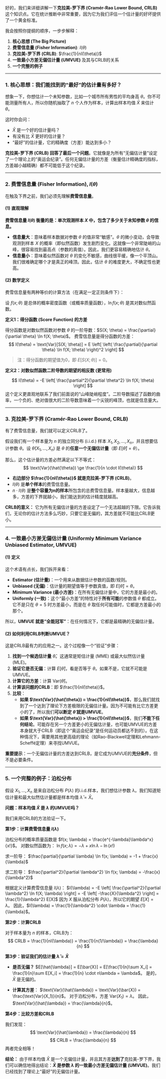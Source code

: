 好的，我们来详细讲解一下**克拉美-罗下界 (Cramér-Rao Lower Bound, CRLB)** 这个知识点。它在统计推断中非常重要，因为它为我们评估一个估计量的好坏提供了一个黄金标准。

我会按照你提纲的顺序，一步步解释：

1.  **核心思想 (The Big Picture)**
2.  **费雪信息量 (Fisher Information)**: $I(\theta)$
3.  **克拉美-罗下界 (CRLB)**: $\frac{1}{nI(\theta)}$
4.  **一致最小方差无偏估计量 (UMVUE)** 及其与CRLB的关系
5.  **一个完整的例子**

---

### 1. 核心思想：我们能找到的“最好”的估计量有多好？

想象一下，你想估计一个未知参数，比如一个城市所有男性的平均身高 $\theta$。你不可能测量所有人，所以你随机抽取了 $n$ 个人作为样本，计算出样本均值 $\bar{X}$ 来估计 $\theta$。

这时你会问：
*   $\bar{X}$ 是一个好的估计量吗？
*   有没有比 $\bar{X}$ 更好的估计量？
*   “最好”的估计量，它的精确度（方差）能达到多小？

**克拉美-罗下界 (CRLB) 回答了最后一个问题**。它就像是为所有“无偏估计量”设定了一个理论上的“奥运会纪录”。任何无偏估计量的方差（衡量估计精确度的指标，方差越小越精确）都不可能低于这个纪录。

---

### 2. 费雪信息量 (Fisher Information), $I(\theta)$

在触及下界之前，我们必须先理解**费雪信息量**。

#### (1) 直观理解

**费雪信息量 $I(\theta)$ 衡量的是：单次观测样本 $X$ 中，包含了多少关于未知参数 $\theta$ 的信息。**

*   **信息量大**：意味着样本数据对参数 $\theta$ 的值非常“敏感”。$\theta$ 的微小变动，会导致观测到样本 $X$ 的概率（即似然函数）发生剧烈变化。这就像一个非常陡峭的山峰，很容易找到最高点（参数的真值）。因此，我们更容易精确地估计 $\theta$。
*   **信息量小**：意味着似然函数对 $\theta$ 的变化不敏感，曲线很平缓，像一个平顶山。我们很难确定哪个才是真正的峰顶。因此，估计 $\theta$ 的难度更大，不确定性也更高。



#### (2) 数学定义

费雪信息量有两种等价的计算方法（在满足一定正则条件下）：

设 $f(x; \theta)$ 是总体的概率密度函数（或概率质量函数），$\ln f(x; \theta)$ 是其对数似然函数。

**定义1：得分函数 (Score Function) 的方差**

得分函数是对数似然函数对参数 $\theta$ 的一阶导数：$S(X; \theta) = \frac{\partial}{\partial \theta} \ln f(X; \theta)$。
费雪信息量是得分函数的方差：
$$ I(\theta) = \text{Var}[S(X; \theta)] = E \left[ \left( \frac{\partial}{\partial \theta} \ln f(X; \theta) \right)^2 \right] $$
> 注：得分函数的期望值为0，即 $E[S(X; \theta)] = 0$。

**定义2：对数似然函数二阶导数的期望的相反数 (更常用)**

$$ I(\theta) = -E \left[ \frac{\partial^2}{\partial \theta^2} \ln f(X; \theta) \right] $$
这个定义更直观地联系了我们前面说的“山峰陡峭程度”。二阶导数描述了函数的曲率，一个负的、绝对值很大的二阶导数意味着一个尖锐的峰顶，也就是信息量大。

---

### 3. 克拉美-罗下界 (Cramér-Rao Lower Bound, CRLB)

有了费雪信息量，我们就可以定义CRLB了。

假设我们有一个样本量为 $n$ 的独立同分布 (i.i.d.) 样本 $X_1, X_2, \dots, X_n$，并且想要估计参数 $\theta$。设 $\hat{\theta}(X_1, \dots, X_n)$ 是 $\theta$ 的**任意一个无偏估计量**（即 $E[\hat{\theta}] = \theta$）。

那么，这个估计量的方差必然满足以下不等式：
$$ \text{Var}(\hat{\theta}) \ge \frac{1}{n \cdot I(\theta)} $$

*   **右边部分 $\frac{1}{nI(\theta)}$ 就是克拉美-罗下界 (CRLB)**。
*   $I(\theta)$ 是**单个样本**的费雪信息量。
*   $n \cdot I(\theta)$ 是**整个容量为n的样本**所包含的总费雪信息量。样本量越大，信息越多，方差的下界就越小，我们能达到的估计精度就越高。

**CRLB的意义：**
它为所有无偏估计量的方差设定了一个无法超越的下限。它告诉我们，无论你的估计方法多么巧妙，只要它是无偏的，其方差就不可能比CRLB更小。

---

### 4. 一致最小方差无偏估计量 (Uniformly Minimum Variance Unbiased Estimator, UMVUE)

#### (1) 定义

这个术语有点长，我们拆开来看：
*   **Estimator (估计量)**：一个用来从数据估计参数的函数/规则。
*   **Unbiased (无偏)**：估计量的期望值等于参数真值，即 $E[\hat{\theta}] = \theta$。
*   **Minimum Variance (最小方差)**：在所有无偏估计量中，它的方差是最小的。
*   **Uniformly (一致)**：这个“最小方差”的特性对于**所有可能**的参数值 $\theta$ 都成立。它不是只在 $\theta=5$ 时方差最小，而是在 $\theta$ 取任何可能值时，它都是方差最小的那个。

所以，**UMVUE 就是“全能冠军”**：在任何情况下，它都是最精确的无偏估计量。

#### (2) 如何利用CRLB判断UMVUE？

这是CRLB最有力的应用之一。这个过程像一个“验证”步骤：

1.  **找到一个候选估计量** $\hat{\theta}$。这通常是矩估计量 (MME) 或最大似然估计量 (MLE)。
2.  **验证它是否无偏**：计算 $E[\hat{\theta}]$，看是否等于 $\theta$。如果不是，它就不可能是UMVUE。
3.  **计算它的方差**：计算 $\text{Var}(\hat{\theta})$。
4.  **计算该问题的CRLB**：即 $\frac{1}{nI(\theta)}$。
5.  **比较**：
    *   **如果 $\text{Var}(\hat{\theta}) = \frac{1}{nI(\theta)}$**，那么我们就找到了一个达到了理论下方差极限的无偏估计量。因为不可能有比它方差更小的了，所以我们**可以断定 $\hat{\theta}$ 就是UMVUE**。
    *   **如果 $\text{Var}(\hat{\theta}) > \frac{1}{nI(\theta)}$**，我们**不能下任何结论**。可能存在另一个方差更小的无偏估计量，也可能UMVUE的方差本身就大于CRLB（即这个“奥运会纪录”是任何运动员都达不到的）。在这种情况下，需要用其他更高级的理论（如Rao-Blackwell定理和Lehmann-Scheffé定理）来寻找UMVUE。

**重要提示**：一个无偏估计量的方差达到CRLB，是它成为UMVUE的**充分条件**，但不是必要条件。

---

### 5. 一个完整的例子：泊松分布

假设 $X_1, \dots, X_n$ 是来自泊松分布 $P(\lambda)$ 的i.i.d.样本，我们想估计参数 $\lambda$。我们知道矩估计量和最大似然估计量都是样本均值 $\hat{\lambda} = \bar{X}$。

**问题：样本均值 $\bar{X}$ 是 $\lambda$ 的UMVUE吗？**

我们来用CRLB的方法验证一下。

**第1步：计算费雪信息量 $I(\lambda)$**

泊松分布的概率质量函数是 $f(x; \lambda) = \frac{e^{-\lambda}\lambda^x}{x!}$。
对数似然函数为：
$\ln f(x; \lambda) = -\lambda + x \ln\lambda - \ln(x!)$

求一阶导：
$\frac{\partial}{\partial \lambda} \ln f(x; \lambda) = -1 + \frac{x}{\lambda}$

求二阶导：
$\frac{\partial^2}{\partial \lambda^2} \ln f(x; \lambda) = -\frac{x}{\lambda^2}$

根据定义计算费雪信息量 $I(\lambda)$：
$I(\lambda) = -E \left[ \frac{\partial^2}{\partial \lambda^2} \ln f(X; \lambda) \right] = -E \left[ -\frac{X}{\lambda^2} \right] = \frac{1}{\lambda^2} E[X]$
因为 $X$ 服从泊松分布 $P(\lambda)$，所以它的期望 $E[X] = \lambda$。
因此，$I(\lambda) = \frac{1}{\lambda^2} \cdot \lambda = \frac{1}{\lambda}$。

**第2步：计算CRLB**

对于样本量为 $n$ 的样本，CRLB为：
$$ CRLB = \frac{1}{nI(\lambda)} = \frac{1}{n(1/\lambda)} = \frac{\lambda}{n} $$

**第3步：验证我们的估计量 $\hat{\lambda} = \bar{X}$**

*   **是否无偏？**
    $E[\hat{\lambda}] = E[\bar{X}] = E[\frac{1}{n}\sum X_i] = \frac{1}{n}\sum E[X_i] = \frac{1}{n} \cdot n\lambda = \lambda$。
    是的，$\bar{X}$ 是无偏的。

*   **计算其方差**：
    $\text{Var}(\hat{\lambda}) = \text{Var}(\bar{X}) = \frac{\text{Var}(X_1)}{n}$。
    对于泊松分布，方差 $\text{Var}(X_1) = \lambda$。
    因此，$\text{Var}(\hat{\lambda}) = \frac{\lambda}{n}$。

**第4步：比较方差和CRLB**

我们发现：
$$ \text{Var}(\hat{\lambda}) = \frac{\lambda}{n} $$
$$ CRLB = \frac{\lambda}{n} $$
两者完全相等！

**结论：**
由于样本均值 $\bar{X}$ 是一个无偏估计量，并且其方差**达到了**克拉美-罗下界，我们可以确信地得出结论：**$\bar{X}$ 是参数 $\lambda$ 的一致最小方差无偏估计量 (UMVUE)**。我们已经找到了理论上“最好”的无偏估计量。